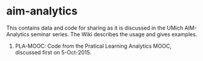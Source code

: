 # aim-analytics
This contains data and code for sharing as it is discussed in the UMich AIM-Analytics seminar series. The Wiki describes the usage and gives examples.
1) PLA-MOOC: Code from the Pratical Learning Analytics MOOC, discussed first on 5-Oct-2015.
